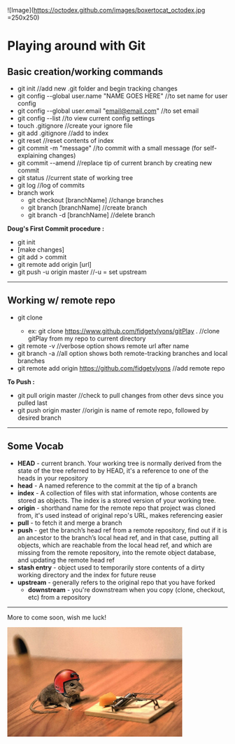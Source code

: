 ![Image](https://octodex.github.com/images/boxertocat_octodex.jpg =250x250)

Playing around with Git
======

## Basic creation/working commands

  * git init //add new .git folder and begin tracking changes
  * git config --global user.name "NAME GOES HERE" //to set name for user config
  * git config --global user.email "email@email.com"  //to set email
  * git config --list //to view current config settings
  * touch .gitignore //create your ignore file
  * git add .gitignore //add to index
  * git reset //reset contents of index
  * git commit -m "message" //to commit with a small message (for self-explaining changes)
  * git commit --amend //replace tip of current branch by creating new commit
  * git status //current state of working tree
  * git log //log of commits
  * branch work
    * git checkout [branchName] //change branches
    * git branch [branchName] //create branch
    * git branch -d [branchName] //delete branch

  **Doug's First Commit procedure :**
  * git init
  * [make changes]
  * git add > commit
  * git remote add origin [url]
  * git push -u origin master //-u = set upstream
---
## Working w/ remote repo

  * git clone <url OR path to local directory> <where to clone>
    * ex: git clone https://www.github.com/fidgetylyons/gitPlay . //clone gitPlay from my repo to current directory
  * git remote -v //verbose option shows remote url after name
  * git branch -a //all option shows both remote-tracking branches and local branches
  * git remote add origin https://github.com/fidgetylyons //add remote repo

  **To Push :**
  * git pull origin master //check to pull changes from other devs since you pulled last
  * git push origin master //origin is name of remote repo, followed by desired branch
---
## Some Vocab

  * **HEAD** - current branch. Your working tree is normally derived from the state of the tree referred to by HEAD, it's a reference to one of the heads in your repository
  * **head** - A named reference to the commit at the tip of a branch
  * **index** - A collection of files with stat information, whose contents are stored as objects. The index is a stored version of your working tree.
  * **origin** - shorthand name for the remote repo that project was cloned from, it's used instead of original repo's URL, makes referencing easier
  * **pull** - to fetch it and merge a branch
  * **push** - get the branch’s head ref from a remote repository, find out if it is an ancestor to the branch’s local head ref, and in that case, putting all objects, which are reachable from the local head ref, and which are missing from the remote repository, into the remote object database, and updating the remote head ref
  * **stash entry** - object used to temporarily store contents of a dirty working directory and the index for future reuse
  * **upstream** - generally refers to the original repo that you have forked  
    * **downstream** - you're downstream when you copy (clone, checkout, etc) from a repository
---
More to come soon, wish me luck!

![Image](buckleUp.jpeg "Me, pushing to master")
